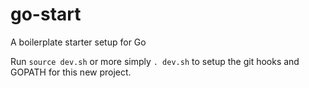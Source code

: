 go-start
========

A boilerplate starter setup for Go

Run `source dev.sh` or more simply `. dev.sh` to setup the git hooks and GOPATH for this new project.
